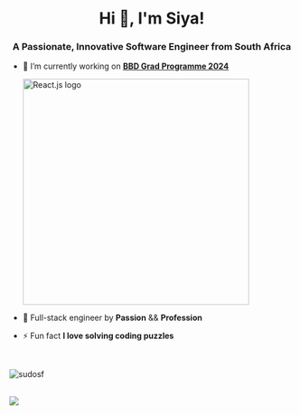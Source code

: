 <h1 align="center">Hi 👋, I'm Siya!</h1>

<h3 align="center">A Passionate, Innovative Software Engineer from South Africa</h3>

- 🔭 I’m currently working on <a href="https://bbdsoftware.com/jobs/graduate-programme-2024/" target="_blank">**BBD Grad Programme 2024**</a>
  <p align="left"> 
    <a href="https://bbdsoftware.com/" target="_blank">
      <img src="https://www.graduates24.com/images/uploads/1708621761.jpg" width="400" alt="React.js logo">
    </a>
  </p>

- 🤝 Full-stack engineer by **Passion** && **Profession**

- ⚡ Fun fact **I love solving coding puzzles**

<br>
<!--Streak -->
<p><img align="center" src="https://github-readme-streak-stats.herokuapp.com/?user=sudosf&" alt="sudosf" /></p>

<br>
<!-- Languages used -->
<a href="https://github.com/sudosf/github-readme-stats">
  <img align="center" src="https://github-readme-stats.vercel.app/api/top-langs/?username=sudosf&layout=compact&hide_border=true" />
</a> 
<!---
sudosf/sudosf is a ✨ special ✨ repository because its `README.md` (this file) appears on your GitHub profile.
You can click the Preview link to take a look at your changes.
--->
